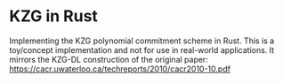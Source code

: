 # KZG in Rust
Implementing the KZG polynomial commitment scheme in Rust.
This is a toy/concept implementation and not for use in real-world applications.
It mirrors the KZG-DL construction of the original paper: 
https://cacr.uwaterloo.ca/techreports/2010/cacr2010-10.pdf
